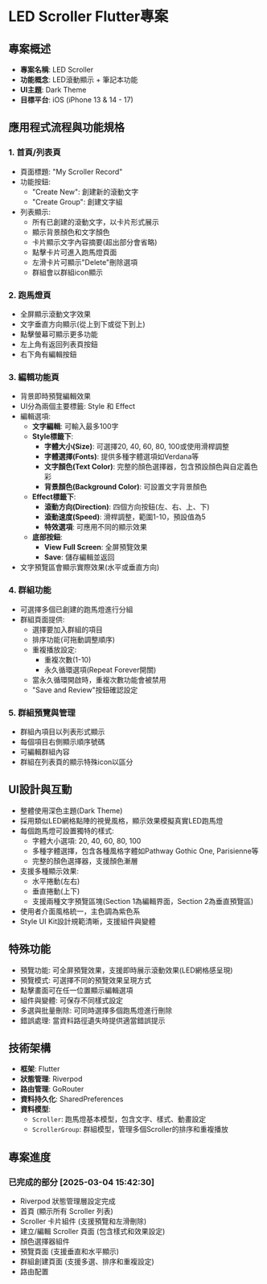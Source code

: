 # LED Scroller Flutter專案

## 專案概述
- **專案名稱**: LED Scroller
- **功能概念**: LED滾動顯示 + 筆記本功能
- **UI主題**: Dark Theme
- **目標平台**: iOS (iPhone 13 & 14 - 17)

## 應用程式流程與功能規格

### 1. 首頁/列表頁
- 頁面標題: "My Scroller Record"
- 功能按鈕:
    - "Create New": 創建新的滾動文字
    - "Create Group": 創建文字組
- 列表顯示:
    - 所有已創建的滾動文字，以卡片形式展示
    - 顯示背景顏色和文字顏色
    - 卡片顯示文字內容摘要(超出部分會省略)
    - 點擊卡片可進入跑馬燈頁面
    - 左滑卡片可顯示"Delete"刪除選項
    - 群組會以群組icon顯示

### 2. 跑馬燈頁
- 全屏顯示滾動文字效果
- 文字垂直方向顯示(從上到下或從下到上)
- 點擊螢幕可顯示更多功能
- 左上角有返回列表頁按鈕
- 右下角有編輯按鈕

### 3. 編輯功能頁
- 背景即時預覽編輯效果
- UI分為兩個主要標籤: Style 和 Effect
- 編輯選項:
    - **文字編輯**: 可輸入最多100字
    - **Style標籤下**:
        - **字體大小(Size)**: 可選擇20, 40, 60, 80, 100或使用滑桿調整
        - **字體選擇(Fonts)**: 提供多種字體選項如Verdana等
        - **文字顏色(Text Color)**: 完整的顏色選擇器，包含預設顏色與自定義色彩
        - **背景顏色(Background Color)**: 可設置文字背景顏色
    - **Effect標籤下**:
        - **滾動方向(Direction)**: 四個方向按鈕(左、右、上、下)
        - **滾動速度(Speed)**: 滑桿調整，範圍1-10，預設值為5
        - **特效選項**: 可應用不同的顯示效果
    - **底部按鈕**:
        - **View Full Screen**: 全屏預覽效果
        - **Save**: 儲存編輯並返回
- 文字預覽區會顯示實際效果(水平或垂直方向)

### 4. 群組功能
- 可選擇多個已創建的跑馬燈進行分組
- 群組頁面提供:
    - 選擇要加入群組的項目
    - 排序功能(可拖動調整順序)
    - 重複播放設定:
        - 重複次數(1-10)
        - 永久循環選項(Repeat Forever開關)
    - 當永久循環開啟時，重複次數功能會被禁用
    - "Save and Review"按鈕確認設定

### 5. 群組預覽與管理
- 群組內項目以列表形式顯示
- 每個項目右側顯示順序號碼
- 可編輯群組內容
- 群組在列表頁的顯示特殊icon以區分

## UI設計與互動
- 整體使用深色主題(Dark Theme)
- 採用類似LED網格點陣的視覺風格，顯示效果模擬真實LED跑馬燈
- 每個跑馬燈可設置獨特的樣式:
    - 字體大小選項: 20, 40, 60, 80, 100
    - 多種字體選擇，包含各種風格字體如Pathway Gothic One, Parisienne等
    - 完整的顏色選擇器，支援顏色漸層
- 支援多種顯示效果:
    - 水平捲動(左右)
    - 垂直捲動(上下)
    - 支援兩種文字預覽區塊(Section 1為編輯界面，Section 2為垂直預覽區)
- 使用者介面風格統一，主色調為紫色系
- Style UI Kit設計規範清晰，支援組件與變體

## 特殊功能
- 預覽功能: 可全屏預覽效果，支援即時展示滾動效果(LED網格感呈現)
- 預覽模式: 可選擇不同的預覽效果呈現方式
- 點擊畫面可在任一位置顯示編輯選項
- 組件與變體: 可保存不同樣式設定
- 多選與批量刪除: 可同時選擇多個跑馬燈進行刪除
- 錯誤處理: 當資料路徑遺失時提供適當錯誤提示

## 技術架構
- **框架**: Flutter
- **狀態管理**: Riverpod
- **路由管理**: GoRouter
- **資料持久化**: SharedPreferences
- **資料模型**:
    - `Scroller`: 跑馬燈基本模型，包含文字、樣式、動畫設定
    - `ScrollerGroup`: 群組模型，管理多個Scroller的排序和重複播放

## 專案進度

### 已完成的部分 [2025-03-04 15:42:30]
- Riverpod 狀態管理層設定完成
- 首頁 (顯示所有 Scroller 列表)
- Scroller 卡片組件 (支援預覽和左滑刪除)
- 建立/編輯 Scroller 頁面 (包含樣式和效果設定)
- 顏色選擇器組件
- 預覽頁面 (支援垂直和水平顯示)
- 群組創建頁面 (支援多選、排序和重複設定)
- 路由配置